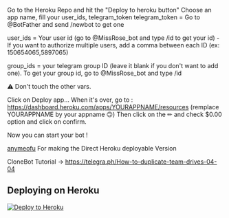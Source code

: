 Go to the Heroku Repo and hit the "Deploy to heroku button" 
Choose an app name, fill your user_ids, telegram_token
telegram_token = Go to @BotFather and send /newbot to get one

user_ids = Your user id (go to @MissRose_bot and type /id to get your id) - If you want to authorize multiple users, add a comma between each ID (ex: 150654065,5897065)

group_ids = your telegram group ID (leave it blank if you don't want to add one). To get your group id, go to @MissRose_bot and type /id

⚠  Don't touch the other vars.

Click on Deploy app...
When it's over, go to : https://dashboard.heroku.com/apps/YOURAPPNAME/resources (remplace YOURAPPNAME by your appname 🙃)
Then click on the ✏ and check $0.00 option and click on confirm.

Now you can start your bot !

[anymeofu](https://github.com/anymeofu/CloneBot) For making the Direct Heroku deployable Version


CloneBot Tutorial -> https://telegra.ph/How-to-duplicate-team-drives-04-04

## Deploying on Heroku

<p><a href="https://heroku.com/deploy"> <img src="https://img.shields.io/badge/Deploy%20To%20Heroku-blueviolet?style=for-the-badge&logo=heroku" alt="Deploy to Heroku" /></a></p>
